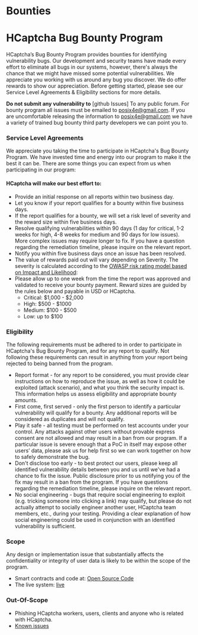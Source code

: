 # Bounties


# HCaptcha Bug Bounty Program

HCaptcha’s Bug Bounty Program provides bounties for identifying vulnerability bugs. Our development and security teams have made every effort to eliminate all bugs in our systems, however, there's always the chance that we might have missed some potential vulnerabilities. We appreciate you working with us around any bug you discover. We do offer rewards to show our appreciation. Before getting started, please see our Service Level Agreements & Eligibility sections for more details.

**Do not submit any vulnerability to** [github Issues] To any public forum. For bounty program all issues must be emailed to posix4e@gmail.com. If you are uncomfortable releasing the information to posix4e@gmail.com we have a variety of trained bug bounty third party developers we can point you to.

### Service Level Agreements
We appreciate you taking the time to participate in HCaptcha's Bug Bounty Program. We have invested time and energy into our program to make it the best it can be. There are some things you can expect from us when participating in our program:

#### HCaptcha will make our best effort to:
* Provide an initial response on all reports within two business day.
* Let you know if your report qualifies for a bounty within five business days.
* If the report qualifies for a bounty, we will set a risk level of severity and the reward size within five business days.
* Resolve qualifying vulnerabilities within 90 days (1 day for critical, 1-2 weeks for high, 4-8 weeks for medium and 90 days for low issues). More complex issues may require longer to fix. If you have a question regarding the remediation timeline, please inquire on the relevant report.
* Notify you within five business days once an issue has been resolved.
* The value of rewards paid out will vary depending on Severity. The severity is calculated according to the [OWASP risk rating model based on Impact and Likelihood](https://www.owasp.org/index.php/OWASP_Risk_Rating_Methodology): 
* Please allow up to one week from the time the report was approved and validated to receive your bounty payment. Reward sizes are guided by the rules below and payable in USD or HCaptcha.
    - Critical: $1,000 - $2,000
    - High: $500 - $1000
    - Medium: $100 - $500
    - Low: up to $100
    
### Eligibility
The following requirements must be adhered to in order to participate in HCaptcha's Bug Bounty Program, and for any report to qualify. Not following these requirements can result in anything from your report being rejected to being banned from the program.

* Report format - for any report to be considered, you must provide clear instructions on how to reproduce the issue, as well as how it could be exploited (attack scenario), and what you think the security impact is. This information helps us assess eligibility and appropriate bounty amounts.
* First come, first served - only the first person to identify a particular vulnerability will qualify for a bounty. Any additional reports will be considered as duplicates and will not qualify.
* Play it safe - all testing must be performed on test accounts under your control. Any attacks against other users without provable express consent are not allowed and may result in a ban from our program. If a particular issue is severe enough that a PoC in itself may expose other users’ data, please ask us for help first so we can work together on how to safely demonstrate the bug. 
* Don't disclose too early - to best protect our users, please keep all identified vulnerability details between you and us until we've had a chance to fix the issue. Public disclosure prior to us notifying you of the fix may result in a ban from the program. If you have questions regarding the remediation timeline, please inquire on the relevant report.
* No social engineering - bugs that require social engineering to exploit (e.g. tricking someone into clicking a link) may qualify, but please do not actually attempt to socially engineer another user, HCaptcha team members, etc., during your testing. Providing a clear explanation of how social engineering could be used in conjunction with an identified vulnerability is sufficient.

### Scope
Any design or implementation issue that substantially affects the confidentiality or integrity of user data is likely to be within the scope of the program.

* Smart contracts and code at: [Open Source Code](https://github.com/HCaptcha)
* The live system: [live](https://www.hcaptcha.com)

### Out-Of-Scope
* Phishing HCaptcha workers, users, clients and anyone who is related with HCaptcha.
* [Known issues](https://github.com/hcaptcha/bounties/issues)
